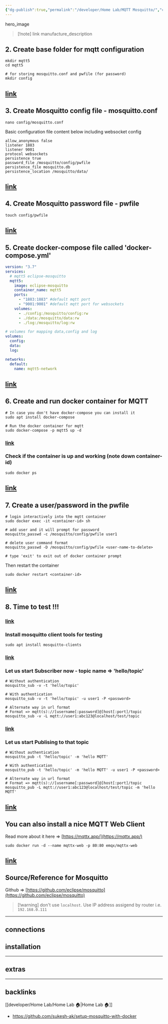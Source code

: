 ```yaml
---
{"dg-publish":true,"permalink":"/developer/Home Lab/MQTT Mosquitto/","created":"2024-03-13T20:41:23.532-05:00","updated":"2024-03-14T21:56:26.000-05:00"}
---
```


hero_image

> [!note] link 
> manufacture_description

## 2. Create base folder for mqtt configuration

```shell
mkdir mqtt5
cd mqtt5

# for storing mosquitto.conf and pwfile (for password)
mkdir config

```

## [link](https://github.com/sukesh-ak/setup-mosquitto-with-docker#3-create-mosquitto-config-file---mosquittoconf)

## 3. Create Mosquitto config file - mosquitto.conf

```shell
nano config/mosquitto.conf
```

Basic configuration file content below including websocket config

```
allow_anonymous false
listener 1883
listener 9001
protocol websockets
persistence true
password_file /mosquitto/config/pwfile
persistence_file mosquitto.db
persistence_location /mosquitto/data/
```

## [link](https://github.com/sukesh-ak/setup-mosquitto-with-docker#4-create-mosquitto-password-file---pwfile)

## 4. Create Mosquitto password file - pwfile

```shell
touch config/pwfile
```

## [link](https://github.com/sukesh-ak/setup-mosquitto-with-docker#5-create-docker-compose-file-called-docker-composeyml)

## 5. Create docker-compose file called 'docker-compose.yml'

```yaml
version: "3.7"
services:
  # mqtt5 eclipse-mosquitto
  mqtt5:
    image: eclipse-mosquitto
    container_name: mqtt5
    ports:
      - "1883:1883" #default mqtt port
      - "9001:9001" #default mqtt port for websockets
    volumes:
      - ./config:/mosquitto/config:rw
      - ./data:/mosquitto/data:rw
      - ./log:/mosquitto/log:rw

# volumes for mapping data,config and log
volumes:
  config:
  data:
  log:

networks:
  default:
    name: mqtt5-network

```

## [link](https://github.com/sukesh-ak/setup-mosquitto-with-docker#6-create-and-run-docker-container-for-mqtt)

## 6. Create and run docker container for MQTT

```shell
# In case you don't have docker-compose you can install it
sudo apt install docker-compose

# Run the docker container for mqtt
sudo docker-compose -p mqtt5 up -d

```

### [link](https://github.com/sukesh-ak/setup-mosquitto-with-docker#check-if-the-container-is-up-and-working-note-down-container-id)

### Check if the container is up and working (note down container-id)

```shell
sudo docker ps

```

## [link](https://github.com/sukesh-ak/setup-mosquitto-with-docker#7-create-a-userpassword-in-the-pwfile)

## 7. Create a user/password in the pwfile

```shell
# login interactively into the mqtt container
sudo docker exec -it <container-id> sh

# add user and it will prompt for password
mosquitto_passwd -c /mosquitto/config/pwfile user1

# delete user command format
mosquitto_passwd -D /mosquitto/config/pwfile <user-name-to-delete>

# type 'exit' to exit out of docker container prompt

```

Then restart the container

```shell
sudo docker restart <container-id>
```

## [link](https://github.com/sukesh-ak/setup-mosquitto-with-docker#8-time-to-test-)

## 8. Time to test !!!

### [link](https://github.com/sukesh-ak/setup-mosquitto-with-docker#install-mosquitto-client-tools-for-testing)

### Install mosquitto client tools for testing

```shell
sudo apt install mosquitto-clients

```

### [link](https://github.com/sukesh-ak/setup-mosquitto-with-docker#let-us-start-subscriber-now---topic-name--hellotopic)

### Let us start Subscriber now - topic name => 'hello/topic'

```shell
# Without authentication
mosquitto_sub -v -t 'hello/topic'

# With authentication
mosquitto_sub -v -t 'hello/topic' -u user1 -P <password>

# Alternate way in url format
# Format => mqtt(s)://[username[:password]@]host[:port]/topic
mosquitto_sub -v -L mqtt://user1:abc123@localhost/test/topic

```

### [link](https://github.com/sukesh-ak/setup-mosquitto-with-docker#let-us-start-publising-to-that-topic)

### Let us start Publising to that topic

```shell
# Without authentication
mosquitto_pub -t 'hello/topic' -m 'hello MQTT'

# With authentication
mosquitto_pub -t 'hello/topic' -m 'hello MQTT' -u user1 -P <password>

# Alternate way in url format 
# Format => mqtt(s)://[username[:password]@]host[:port]/topic
mosquitto_pub -L mqtt://user1:abc123@localhost/test/topic -m 'hello MQTT'

```

## [link](https://github.com/sukesh-ak/setup-mosquitto-with-docker#you-can-also-install-a-nice-mqtt-web-client)

## You can also install a nice MQTT Web Client

Read more about it here => [https://mqttx.app/](https://mqttx.app/)

```shell
sudo docker run -d --name mqttx-web -p 80:80 emqx/mqttx-web
```

## [link](https://github.com/sukesh-ak/setup-mosquitto-with-docker#sourcereference-for-mosquitto)

## Source/Reference for Mosquitto

Github => [https://github.com/eclipse/mosquitto](https://github.com/eclipse/mosquitto)

> [!warning] don't use `localhost`. Use IP address assigend by router i.e. `192.168.0.111`

---

## connections

## installation

---
## extras

---
## backlinks
[[developer/Home Lab/Home Lab 🏠\|Home Lab 🏠]]
- https://github.com/sukesh-ak/setup-mosquitto-with-docker
